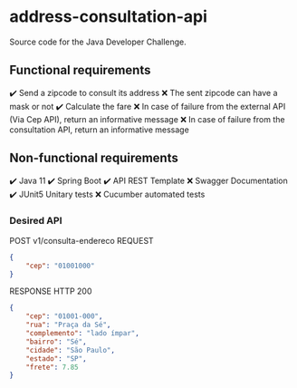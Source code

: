 # address-consultation-api

Source code for the Java Developer Challenge.

## Functional requirements

:heavy_check_mark: Send a zipcode to consult its address
:x: The sent zipcode can have a mask or not
:heavy_check_mark: Calculate the fare
:x: In case of failure from the external API (Via Cep API), return an informative message
:x: In case of failure from the consultation API, return an informative message

## Non-functional requirements

:heavy_check_mark: Java 11
:heavy_check_mark: Spring Boot
:heavy_check_mark: API REST Template
:x: Swagger Documentation
:heavy_check_mark: JUnit5 Unitary tests
:x: Cucumber automated tests

### Desired API

POST v1/consulta-endereco
REQUEST

```json
{
    "cep": "01001000"
}
```

RESPONSE HTTP 200

```json
{
    "cep": "01001-000",
    "rua": "Praça da Sé",
    "complemento": "lado ímpar",
    "bairro": "Sé",
    "cidade": "São Paulo",
    "estado": "SP",
    "frete": 7.85
}
```
